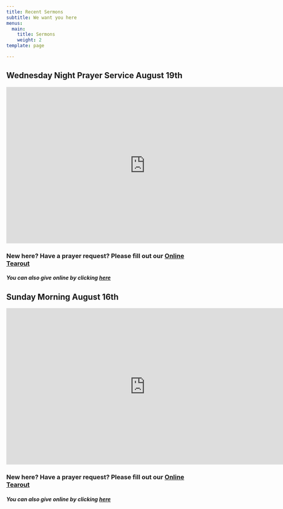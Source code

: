 ```yaml
---
title: Recent Sermons
subtitle: We want you here
menus:
  main:
    title: Sermons
    weight: 2
template: page

---
```

## Wednesday Night Prayer Service August 19th

<iframe src="https://www.facebook.com/plugins/video.php?href=https%3A%2F%2Fwww.facebook.com%2Fjohn.coker.75%2Fvideos%2F3538968472820005%2F&show_text=false&width=734&appId=602903760200196&height=413" width="734" height="413" style="border:none;overflow:hidden" scrolling="no" frameborder="0" allowTransparency="true" allow="encrypted-media" allowFullScreen="true"></iframe>

### New here? Have a prayer request? Please fill out our [Online Tearout](https://forms.gle/QfEaNeL7ZdUZCxiN6)

##### You can also give online by clicking [here ](https://www.paypal.com/donate?token=APA1ks4U3V6JOxzuntrAav2SY3IwF00rG2b6ApXekWj0qzYBtCFyqAUQ-p5XiqwCavaHHkicOP63ltct)

## Sunday Morning August 16th

<iframe src="https://www.facebook.com/plugins/video.php?href=https%3A%2F%2Fwww.facebook.com%2Fjohn.coker.75%2Fvideos%2F3528681930515326%2F&show_text=false&width=734&appId=602903760200196&height=413" width="734" height="413" style="border:none;overflow:hidden" scrolling="no" frameborder="0" allowTransparency="true" allow="encrypted-media" allowFullScreen="true"></iframe>

### New here? Have a prayer request? Please fill out our [Online Tearout](https://forms.gle/QfEaNeL7ZdUZCxiN6)

##### You can also give online by clicking [here ](https://www.paypal.com/donate?token=APA1ks4U3V6JOxzuntrAav2SY3IwF00rG2b6ApXekWj0qzYBtCFyqAUQ-p5XiqwCavaHHkicOP63ltct)